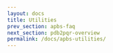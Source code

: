 ```yaml
---
layout: docs
title: Utilities
prev_section: apbs-faq
next_section: pdb2pqr-overview
permalink: /docs/apbs-utilities/
---
```

